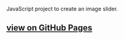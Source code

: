 JavaScript project to create an image slider.
<br>
<h2><a href="https://flanthedev.github.io/js_image_carousel/">view on GitHub Pages</a></h2>
